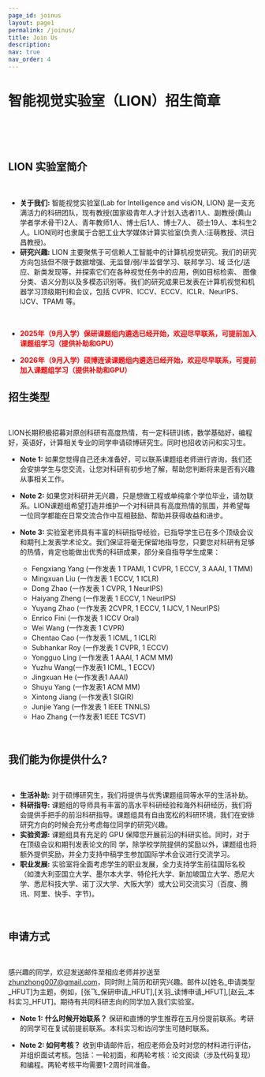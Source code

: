 ```yaml
---
page_id: joinus
layout: page1
permalink: /joinus/
title: Join Us
description: 
nav: true
nav_order: 4
---
```


# 智能视觉实验室（LION）招生简章

<br />
<br />
<br />

## LION 实验室简介

<br />

* **关于我们:** 智能视觉实验室(Lab for Intelligence and visiON, LION) 是一支充满活力的科研团队，现有教授(国家级青年人才计划入选者)1人、副教授(黄山学者学术骨干)2人、青年教师1人、博士后1人、博士7人、 硕士19人、本科生2人。LION同时也隶属于合肥工业大学媒体计算实验室(负责人:汪萌教授、洪日昌教授)。
* **研究兴趣:** LION 主要聚焦于可信赖人工智能中的计算机视觉研究。我们的研究方向包括但不限于数据增强、无监督/弱/半监督学习、联邦学习、域 泛化/适应、新类发现等，并探索它们在各种视觉任务中的应用，例如目标检索、 图像分类、语义分割以及多模态识别等。我们的研究成果已发表在计算机视觉和机器学习顶级期刊和会议，包括 CVPR、ICCV、ECCV、ICLR、NeurIPS、IJCV、TPAMI 等。

<br />

- <span style="color: red; font-weight: bold;">2025年（9月入学）保研课题组内遴选已经开始，欢迎尽早联系，可提前加入课题组学习（提供补助和GPU）</span>

- <span style="color: red; font-weight: bold;">2026年（9月入学）硕博连读课题组内遴选已经开始，欢迎尽早联系，可提前加入课题组学习（提供补助和GPU）</span>


## 招生类型

<br />

LION长期积极招募对原创科研有高度热情，有一定科研训练，数学基础好，编程好，英语好，计算相关专业的同学申请硕博研究生。同时也招收访问和实习生。

* **Note 1:** 如果您觉得自己还未准备好，可以联系课题组老师进行咨询，我们还会安排学生与您交流，让您对科研有初步地了解，帮助您判断将来是否有兴趣从事相关工作。
* **Note 2:** 如果您对科研并无兴趣，只是想做工程或单纯拿个学位毕业，请勿联系。LION课题组希望打造并维护一个对科研具有高度热情的氛围，并希望每一位同学都能在日常交流合作中互相鼓励、帮助并获得收益和进步。
* **Note 3:** 实验室老师具有丰富的科研指导经验，已指导学生已在多个顶级会议和期刊上发表学术论文。我们保证将毫无保留地指导您，只要您对科研有足够的热情，肯定也能做出优秀的科研成果，部分亲自指导学生成果：

    - Fengxiang Yang (一作发表 1 TPAMI, 1 CVPR, 1 ECCV, 3 AAAI, 1 TMM)
    - Mingxuan Liu (一作发表 1 ECCV, 1 ICLR)
    - Dong Zhao (一作发表 1 CVPR, 1 NeurIPS)
    - Haiyang Zheng (一作发表 1 ECCV, 1 NeurIPS)
    - Yuyang Zhao (一作发表 2CVPR, 1 ECCV, 1 IJCV, 1 NeurIPS)
    - Enrico Fini (一作发表 1 ICCV Oral)
    - Wei Wang (一作发表 1 CVPR)
    - Chentao Cao (一作发表 1 ICML, 1 ICLR)
    - Subhankar Roy (一作发表 1 CVPR, 1 ECCV)
    - Yongguo Ling (一作发表 1 AAAI, 1 ACM MM)
    - Yuzhu Wang(一作发表1 ICML, 1 ECCV)
    - Jingxuan He (一作发表1 AAAI)
    - Shuyu Yang (一作发表1 ACM  MM)
    - Xintong Jiang (一作发表1 SIGIR)
    - Junjie Yang (一作发表 1 IEEE TNNLS)
    - Hao Zhang (一作发表1 IEEE TCSVT)

<br />

## 我们能为你提供什么?

<br />

* **生活补助:** 对于硕博研究生，我们将提供与优秀课题组同等水平的生活补助。
* **科研指导:** 课题组的导师具有丰富的高水平科研经验和海外科研经历，我们将会提供手把手的前沿科研指导。课题组具有自由宽松的科研环境，我们在安排研究方向的时候会充分考虑每位同学的研究兴趣。
* **实验资源:** 课题组具有充足的 GPU 保障您开展前沿的科研实验。同时，对于在顶级会议和期刊发表论文的同 学，除学校学院提供的奖励以外，课题组也将额外提供奖励，并全力支持中稿学生参加国际学术会议进行交流学习。
* **职业发展:** 实验室将全面考虑学生的职业发展，全力支持学生前往国际名校（如澳大利亚国立大学、墨尔本大学、特伦托大学、新加坡国立大学、悉尼大学、悉尼科技大学、诺丁汉大学、大阪大学）或大公司交流实习（百度、腾讯、阿里、快手、字节)。

<br />

## 申请方式

<br />

感兴趣的同学，欢迎发送邮件至相应老师并抄送至 zhunzhong007@gmail.com，同时附上简历和研究兴趣。邮件以[姓名_申请类型_HFUT]为主题，例如，[张飞_保研申请_HFUT],[关羽_读博申请_HFUT],[赵云_本科实习_HFUT]。期待有共同科研志向的同学加入我们实验室。

* **Note 1:** **什么时候开始联系？** 保研和直博的学生推荐在五月份提前联系。考研的同学可在复试前提前联系。本科实习和访问学生可随时联系。

* **Note 2: 如何考核？** 收到申请邮件后，相应老师会及时对您的材料进行评估，并组织面试考核。包括：一轮初面，和两轮考核：论文阅读（涉及代码复现）和编程。两轮考核平均需要1-2周时间准备。